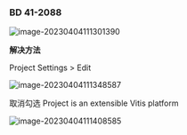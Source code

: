 ### BD 41-2088

![image-20230404111301390](https://imagebed.krins.cloud/api/image/4TH4TPVB.png)

**解决方法**

Project Settings > Edit

![image-20230404111348587](https://imagebed.krins.cloud/api/image/DHLZ668P.png)

取消勾选 Project is an extensible Vitis platform 

![image-20230404111408585](https://imagebed.krins.cloud/api/image/8HHTD2XJ.png)